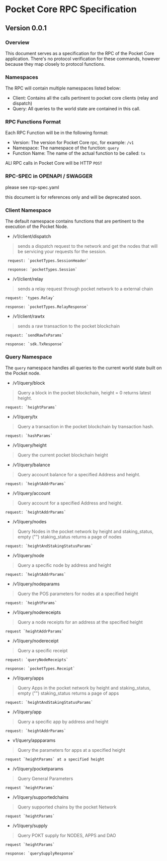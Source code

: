 # Pocket Core RPC Specification
## Version 0.0.1

### Overview
This document serves as a specification for the RPC of the Pocket Core application. There's no protocol verification for these commands, however because they map closely to protocol functions.

### Namespaces
The RPC will contain multiple namespaces listed below:

- Client: Contains all the calls pertinent to pocket core clients (relay and dispatch)
- Query: All queries to the world state are contained in this call.

### RPC Functions Format
Each RPC Function will be in the following format:

- Version: The version for Pocket Core rpc, for example: `/v1`
- Namespace: The namespace of the function: `query`
- Function Name: The name of the actual function to be called: `tx`

ALl RPC calls in Pocket Core will be HTTP `POST`

### RPC-SPEC in OPENAPI / SWAGGER

please see rcp-spec.yaml

this document is for references only and will be deprecated soon.


### Client Namespace
The default namespace contains functions that are pertinent to the execution of the Pocket Node.

- /v1/client/dispatch
> sends a dispatch request to the network and get the nodes that will be servicing your requests for the session.

     request: `pocketTypes.SessionHeader`

     response: `pocketTypes.Session`

- /v1/client/relay
> sends a relay request through pocket network to a external chain

    request: `types.Relay`

    response: `pocketTypes.RelayResponse`

- /v1/client/rawtx
> sends a raw transaction to the pocket blockchain

    request: `sendRawTxParams`

    response: `sdk.TxResponse`

### Query Namespace
The `query` namespace handles all queries to the current world state built on the Pocket node.

- /v1/query/block
> Query a block in the pocket blockchain, height = 0 returns latest height.

    request: `heightParams`

- /v1/query/tx
> Query a transaction in the pocket blockchain by transaction hash.

    request: `hashParams`

- /v1/query/height
> Query the current pocket blockchain height

- /v1/query/balance
> Query account balance for a specified Address and height.

    request: `heightAddrParams`

- /v1/query/account
> Query account for a specified Address and height.

    request: `heightAddrParams`

- /v1/query/nodes
> Query Nodes in the pocket network by height and staking_status, empty ("") staking_status returns a page of nodes

    request: `heightAndStakingStatusParams`

- /v1/query/node
> Query a specific node by address and height

    request: `heightAddrParams`

- /v1/query/nodeparams
> Query the POS parameters for nodes at a specified height

    request: `heightParams`

- /v1/query/nodereceipts
> Query a node receipts for an address at the specified height

    request `heightAddrParams`

- /v1/query/nodereceipt
> Query a specific receipt

    request: `queryNodeReceipts`

    response: `pocketTypes.Receipt`

- /v1/query/apps
> Query Apps in the pocket network by height and staking_status, empty ("") staking_status returns a page of apps

    request: `heightAndStakingStatusParams`

- /v1/query/app
> Query a specific app by address and height

    request: `heightAddrParams`

- v1/query/appparams
> Query the parameters for apps at a specified height

    request `heightParams` at a specified height

- /v1/query/pocketparams
> Query General Parameters

    request `heightParams`

- /v1/query/supportedchains
> Query supported chains by the pocket Network

    request `heightParams`

- /v1/query/supply
> Query POKT supply for NODES, APPS and DAO

    request `heightParams`

    response: `querySupplyResponse`
